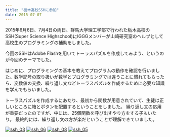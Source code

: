 ```yaml
---
title: "栃木高校SSHに参加"
date: 2015-07-07
---
```


2015年6月6日、7月4日の両日、群馬大学理工学部で行われた栃木高校のSSH(Super Science Highschool)にIGGGメンバーが山崎研究室のヘルプとして高校生のプログラミングの補助をしました。

今回のSSHはAdobe Flashを用いてトーラスパズルを作成してみよう、というのが今回のテーマでした。

はじめに、プログラミングの基本を教えてプログラムの動作を確認を行いました。数学記号の取り扱いが数学とプログラミングでは違うことに慣れてもらったら、変数値の交換、繰り返し文などトーラスパズルを作成するために必要な知識を学んでもらいました。

トーラスパズルを作成するにあたり、最初から関数が用意されていて、生徒は正しいところに箱とボタンを配置するということをしました。
繰り返し文の応用が重要だったのですが、中には、25個関数を呼び出すやり方をする子もいたり。
最終的には、繰り返し文の方が楽だということが理解できていました。

[![ssh_03](//www.iggg.org/wp-content/uploads/2015/07/ssh_03-150x150.jpg)](//www.iggg.org/wp-content/uploads/2015/07/ssh_03.jpg) [![ssh_06](//www.iggg.org/wp-content/uploads/2015/07/ssh_06-150x150.jpg)](//www.iggg.org/wp-content/uploads/2015/07/ssh_06.jpg) [![ssh_08](//www.iggg.org/wp-content/uploads/2015/07/ssh_08-150x150.jpg)](//www.iggg.org/wp-content/uploads/2015/07/ssh_08.jpg) [![ssh_05](//www.iggg.org/wp-content/uploads/2015/07/ssh_05-e1436245269387-150x150.jpg)](//www.iggg.org/wp-content/uploads/2015/07/ssh_05-e1436245269387.jpg)